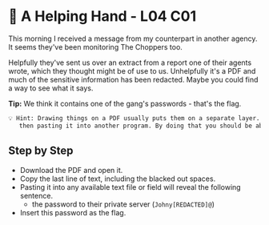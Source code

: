 # 👏 A Helping Hand - L04 C01

This morning I received a message from my counterpart in another agency. It seems they've been monitoring The Choppers too.

Helpfully they've sent us over an extract from a report one of their agents wrote, which they thought might be of use to us. Unhelpfully it's a PDF and much of the sensitive information has been redacted. Maybe you could find a way to see what it says.

**Tip:** We think it contains one of the gang's passwords - that's the flag.

```txt
💡 Hint: Drawing things on a PDF usually puts them on a separate layer. Try selecting and copying the text in the PDF and
   then pasting it into another program. By doing that you should be able to see the redacted parts and find the flag.
```

## Step by Step

- Download the PDF and open it.
- Copy the last line of text, including the blacked out spaces.
- Pasting it into any available text file or field will reveal the following sentence.
  - the password to their private server (`Johny[REDACTED]@`)
- Insert this password as the flag.
